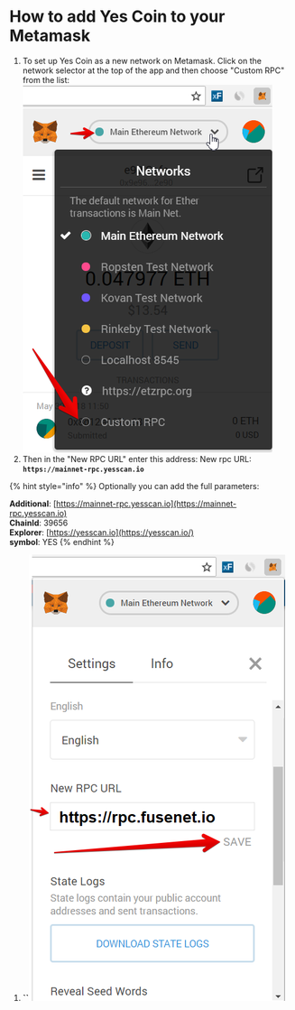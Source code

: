 # How to add Yes Coin to your Metamask

1. To set up Yes Coin as a new network on Metamask. Click on the network selector at the top of the app and then choose "Custom RPC" from the list:   ![](.gitbook/assets/etz1%20%281%29.png)  
2. Then in the "New RPC URL" enter this address: New rpc URL: **`https://mainnet-rpc.yesscan.io`**

{% hint style="info" %}
Optionally you can add the full parameters:

**Additional**: [https://mainnet-rpc.yesscan.io](https://mainnet-rpc.yesscan.io)  
**ChainId**: 39656  
**Explorer**: [https://yesscan.io](https://yesscan.io/)  
**symbol**: YES
{% endhint %}

1. **\`\`**![](.gitbook/assets/ez2.png)

